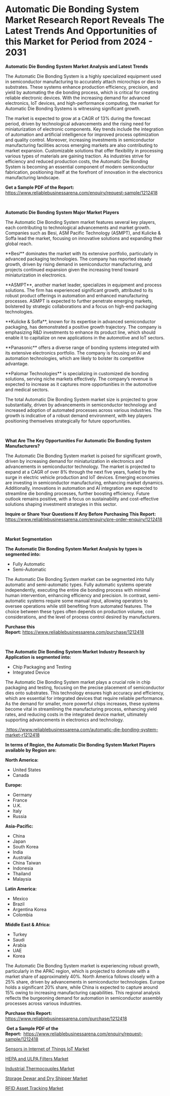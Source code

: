 <p><h1>Automatic Die Bonding System Market Research Report Reveals The Latest Trends And Opportunities of this Market for Period from 2024 - 2031</h1></p><p><strong>Automatic Die Bonding System Market Analysis and Latest Trends</strong></p>
<p><p>The Automatic Die Bonding System is a highly specialized equipment used in semiconductor manufacturing to accurately attach microchips or dies to substrates. These systems enhance production efficiency, precision, and yield by automating the die bonding process, which is critical for creating reliable electronic devices. With the increasing demand for advanced electronics, IoT devices, and high-performance computing, the market for Automatic Die Bonding Systems is witnessing significant growth.</p><p>The market is expected to grow at a CAGR of 13% during the forecast period, driven by technological advancements and the rising need for miniaturization of electronic components. Key trends include the integration of automation and artificial intelligence for improved process optimization and quality control. Moreover, increasing investments in semiconductor manufacturing facilities across emerging markets are also contributing to market expansion. Customizable solutions that offer flexibility in processing various types of materials are gaining traction. As industries strive for efficiency and reduced production costs, the Automatic Die Bonding System is becoming an essential component of modern semiconductor fabrication, positioning itself at the forefront of innovation in the electronics manufacturing landscape.</p></p>
<p><strong>Get a Sample PDF of the Report:&nbsp;</strong> <a href="https://www.reliablebusinessarena.com/enquiry/request-sample/1212418?utm_campaign=1290&utm_medium=2&utm_source=Github&utm_content=ia&utm_term=06102024&utm_id=automatic-die-bonding-system">https://www.reliablebusinessarena.com/enquiry/request-sample/1212418</a></p>
<p>&nbsp;</p>
<p><strong>Automatic Die Bonding System Major Market Players</strong></p>
<p><p>The Automatic Die Bonding System market features several key players, each contributing to technological advancements and market growth. Companies such as Besi, ASM Pacific Technology (ASMPT), and Kulicke & Soffa lead the market, focusing on innovative solutions and expanding their global reach.</p><p>**Besi** dominates the market with its extensive portfolio, particularly in advanced packaging technologies. The company has reported steady growth, driven by rising demand in semiconductor manufacturing, and projects continued expansion given the increasing trend toward miniaturization in electronics.</p><p>**ASMPT**, another market leader, specializes in equipment and process solutions. The firm has experienced significant growth, attributed to its robust product offerings in automation and enhanced manufacturing processes. ASMPT is expected to further penetrate emerging markets, bolstered by strategic collaborations and a focus on high-end packaging technologies.</p><p>**Kulicke & Soffa**, known for its expertise in advanced semiconductor packaging, has demonstrated a positive growth trajectory. The company is emphasizing R&D investments to enhance its product line, which should enable it to capitalize on new applications in the automotive and IoT sectors.</p><p>**Panasonic** offers a diverse range of bonding systems integrated with its extensive electronics portfolio. The company is focusing on AI and automation technologies, which are likely to bolster its competitive advantage.</p><p>**Palomar Technologies** is specializing in customized die bonding solutions, serving niche markets effectively. The company’s revenue is expected to increase as it captures more opportunities in the automotive and medical sectors.</p><p>The total Automatic Die Bonding System market size is projected to grow substantially, driven by advancements in semiconductor technology and increased adoption of automated processes across various industries. The growth is indicative of a robust demand environment, with key players positioning themselves strategically for future opportunities.</p></p>
<p>&nbsp;</p>
<p><strong>What Are The Key Opportunities For Automatic Die Bonding System Manufacturers?</strong></p>
<p><p>The Automatic Die Bonding System market is poised for significant growth, driven by increasing demand for miniaturization in electronics and advancements in semiconductor technology. The market is projected to expand at a CAGR of over 8% through the next five years, fueled by the surge in electric vehicle production and IoT devices. Emerging economies are investing in semiconductor manufacturing, enhancing market dynamics. Additionally, innovations in automation and AI integration are expected to streamline die bonding processes, further boosting efficiency. Future outlook remains positive, with a focus on sustainability and cost-effective solutions shaping investment strategies in this sector.</p></p>
<p><strong>Inquire or Share Your Questions If Any Before Purchasing This Report:</strong> <a href="https://www.reliablebusinessarena.com/enquiry/pre-order-enquiry/1212418?utm_campaign=1290&utm_medium=2&utm_source=Github&utm_content=ia&utm_term=06102024&utm_id=automatic-die-bonding-system">https://www.reliablebusinessarena.com/enquiry/pre-order-enquiry/1212418</a></p>
<p>&nbsp;</p>
<p><strong>Market Segmentation</strong></p>
<p><strong>The Automatic Die Bonding System Market Analysis by types is segmented into:</strong></p>
<p><ul><li>Fully Automatic</li><li>Semi-Automatic</li></ul></p>
<p><p>The Automatic Die Bonding System market can be segmented into fully automatic and semi-automatic types. Fully automatic systems operate independently, executing the entire die bonding process with minimal human intervention, enhancing efficiency and precision. In contrast, semi-automatic systems require some manual input, allowing operators to oversee operations while still benefiting from automated features. The choice between these types often depends on production volume, cost considerations, and the level of process control desired by manufacturers.</p></p>
<p><strong>Purchase this Report:&nbsp;</strong><a href="https://www.reliablebusinessarena.com/purchase/1212418?utm_campaign=1290&utm_medium=2&utm_source=Github&utm_content=ia&utm_term=06102024&utm_id=automatic-die-bonding-system">https://www.reliablebusinessarena.com/purchase/1212418</a></p>
<p>&nbsp;</p>
<p><strong>The Automatic Die Bonding System Market Industry Research by Application is segmented into:</strong></p>
<p><ul><li>Chip Packaging and Testing</li><li>Integrated Device</li></ul></p>
<p><p>The Automatic Die Bonding System market plays a crucial role in chip packaging and testing, focusing on the precise placement of semiconductor dies onto substrates. This technology ensures high accuracy and efficiency, which are essential for integrated devices that require reliable performance. As the demand for smaller, more powerful chips increases, these systems become vital in streamlining the manufacturing process, enhancing yield rates, and reducing costs in the integrated device market, ultimately supporting advancements in electronics and technology.</p></p>
<p><a href="https://www.reliablebusinessarena.com/automatic-die-bonding-system-market-r1212418?utm_campaign=1290&utm_medium=2&utm_source=Github&utm_content=ia&utm_term=06102024&utm_id=automatic-die-bonding-system">&nbsp;https://www.reliablebusinessarena.com/automatic-die-bonding-system-market-r1212418</a></p>
<p><strong>In terms of Region, the Automatic Die Bonding System Market Players available by Region are:</strong></p>
<p>
    <p> <strong> North America: </strong>
        <ul>
            <li>United States</li>
            <li>Canada</li>
        </ul>
        </p> 
    <p> <strong> Europe: </strong>
        <ul>
            <li>Germany</li>
            <li>France</li>
            <li>U.K.</li>
            <li>Italy</li>
            <li>Russia</li>
        </ul>
        </p> 
    <p> <strong> Asia-Pacific: </strong>
        <ul>
            <li>China</li>
            <li>Japan</li>
            <li>South Korea</li>
            <li>India</li>
            <li>Australia</li>
            <li>China Taiwan</li>
            <li>Indonesia</li>
            <li>Thailand</li>
            <li>Malaysia</li>
        </ul>
        </p> 
    <p> <strong> Latin America: </strong>
        <ul>
            <li>Mexico</li>
            <li>Brazil</li>
            <li>Argentina Korea</li>
            <li>Colombia</li>
        </ul>
        </p> 
    <p> <strong> Middle East & Africa: </strong>
        <ul>
            <li>Turkey</li>
            <li>Saudi</li>
            <li>Arabia</li>
            <li>UAE</li>
            <li>Korea</li>
        </ul>
    </p>
    </p>
<p><p>The Automatic Die Bonding System market is experiencing robust growth, particularly in the APAC region, which is projected to dominate with a market share of approximately 40%. North America follows closely with a 25% share, driven by advancements in semiconductor technologies. Europe holds a significant 20% share, while China is expected to capture around 15% owing to increasing manufacturing capabilities. This regional analysis reflects the burgeoning demand for automation in semiconductor assembly processes across various industries.</p></p>
<p><strong>Purchase this Report: </strong><a href="https://www.reliablebusinessarena.com/purchase/1212418?utm_campaign=1290&utm_medium=2&utm_source=Github&utm_content=ia&utm_term=06102024&utm_id=automatic-die-bonding-system">https://www.reliablebusinessarena.com/purchase/1212418</a></p>
<p>&nbsp;<strong>Get a Sample PDF of the Report:&nbsp;&nbsp;</strong><a href="https://www.reliablebusinessarena.com/enquiry/request-sample/1212418?utm_campaign=1290&utm_medium=2&utm_source=Github&utm_content=ia&utm_term=06102024&utm_id=automatic-die-bonding-system">https://www.reliablebusinessarena.com/enquiry/request-sample/1212418</a></p>
<p><strong></strong></p>
<p><p><a href="https://issuu.com/reportprime-2/docs/sensors-in-internet-of-things-iot-m_b4a7835d1ae192?utm_campaign=1290&utm_medium=2&utm_source=Github&utm_content=ia&utm_term=06102024&utm_id=automatic-die-bonding-system">Sensors in Internet of Things IoT Market</a></p><p><a href="https://www.linkedin.com/pulse/global-hepa-ulpa-filters-market-status-2024-2031-forecast-region-vkuue?utm_campaign=1290&utm_medium=2&utm_source=Github&utm_content=ia&utm_term=06102024&utm_id=automatic-die-bonding-system">HEPA and ULPA Filters Market</a></p><p><a href="https://www.linkedin.com/pulse/consumer-behavior-shifts-industrial-thermocouples-market-fctfe?utm_campaign=1290&utm_medium=2&utm_source=Github&utm_content=ia&utm_term=06102024&utm_id=automatic-die-bonding-system">Industrial Thermocouples Market</a></p><p><a href="https://www.linkedin.com/pulse/storage-dewar-dry-shipper-market-overview-global-trends-ssrre?utm_campaign=1290&utm_medium=2&utm_source=Github&utm_content=ia&utm_term=06102024&utm_id=automatic-die-bonding-system">Storage Dewar and Dry Shipper Market</a></p><p><a href="https://www.linkedin.com/pulse/rfid-asset-tracking-market-evolution-regional-adaptations-loire?utm_campaign=1290&utm_medium=2&utm_source=Github&utm_content=ia&utm_term=06102024&utm_id=automatic-die-bonding-system">RFID Asset Tracking Market</a></p></p>